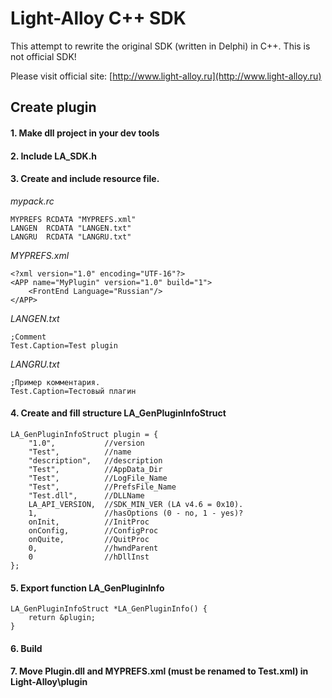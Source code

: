 ﻿Light-Alloy C++ SDK
===================
This attempt to rewrite the original SDK (written in Delphi) in C++.
This is not official SDK!

Please visit official site: [http://www.light-alloy.ru](http://www.light-alloy.ru)


Create plugin
-------------
#### 1. Make dll project in your dev tools
#### 2. Include LA_SDK.h
#### 3. Create and include resource file.

_mypack.rc_

	MYPREFS RCDATA "MYPREFS.xml"
	LANGEN  RCDATA "LANGEN.txt"
	LANGRU	RCDATA "LANGRU.txt"
	
_MYPREFS.xml_

	<?xml version="1.0" encoding="UTF-16"?>
	<APP name="MyPlugin" version="1.0" build="1">
		<FrontEnd Language="Russian"/>
	</APP>

_LANGEN.txt_

	;Comment
	Test.Caption=Test plugin

_LANGRU.txt_

	;Пример комментария.
	Test.Caption=Тестовый плагин

#### 4. Create and fill structure LA_GenPluginInfoStruct


	LA_GenPluginInfoStruct plugin = {
		"1.0",           //version
		"Test",          //name
		"description",   //description
		"Test",          //AppData_Dir
		"Test",          //LogFile_Name
		"Test",          //PrefsFile_Name
		"Test.dll",      //DLLName
		LA_API_VERSION,  //SDK_MIN_VER (LA v4.6 = 0x10).
		1,               //hasOptions (0 - no, 1 - yes)?
		onInit,          //InitProc
		onConfig,        //ConfigProc
		onQuite,         //QuitProc
		0,               //hwndParent
		0                //hDllInst
	};


#### 5. Export function LA_GenPluginInfo

	LA_GenPluginInfoStruct *LA_GenPluginInfo() {
		return &plugin;
	}


#### 6. Build
#### 7. Move Plugin.dll and MYPREFS.xml (must be renamed to Test.xml) in Light-Alloy\plugin
